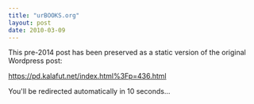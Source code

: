 ```yaml
---
title: "urBOOKS.org"
layout: post
date: 2010-03-09
---
```


This pre-2014 post has been preserved as a static version of the original Wordpress post:

https://pd.kalafut.net/index.html%3Fp=436.html

You'll be redirected automatically in 10 seconds...

<head>
  <meta http-equiv="refresh" content="10;url=https://pd.kalafut.net/index.html%3Fp=436.html">
</head>

